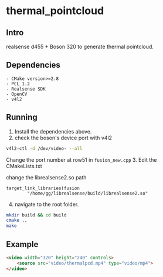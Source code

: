 # thermal_pointcloud

## Intro

realsense d455 + Boson 320 to generate thermal pointcloud.

## Dependencies

```
- CMake version>=2.8
- PCL 1.2
- Realsense SDK
- OpenCV
- v4l2
```
## Running

1. Install the dependencies above.
2. check the boson's device port with v4l2
```bash
v4l2-ctl -d /dev/video- --all
```
Change the port number at row51 in `fusion_new.cpp`
3. Edit the CMakeLists.txt

change the librealsense2.so path
```
target_link_libraries(fusion
        "/home/gg/librealsense/build/librealsense2.so"
```
4. navigate to the root folder.
```bash
mkdir build && cd build
cmake ..
make
```
## Example
```HTML
<video width="320" height="240" controls>
    <source src="video/thermalpcd.mp4" type="video/mp4">
</video>
```
